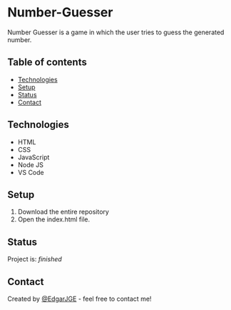# Number-Guesser
Number Guesser is a game in which the user tries to guess the generated number.

## Table of contents
* [Technologies](#technologies)
* [Setup](#setup)
* [Status](#status)
* [Contact](#contact)

## Technologies
* HTML
* CSS
* JavaScript
* Node JS
* VS Code

## Setup
1. Download the entire repository
2. Open the index.html file.

## Status
Project is: _finished_

## Contact
Created by [@EdgarJGE](https://www.instagram.com/edgarjge/) - feel free to contact me!

